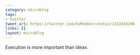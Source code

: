 ```yaml
---
category: microblog
tags:
- twitter
tweet_url: https://twitter.com/ExMember/status/1332426296
links: []
layout: microblog
---
```

Execution is more important than ideas.
